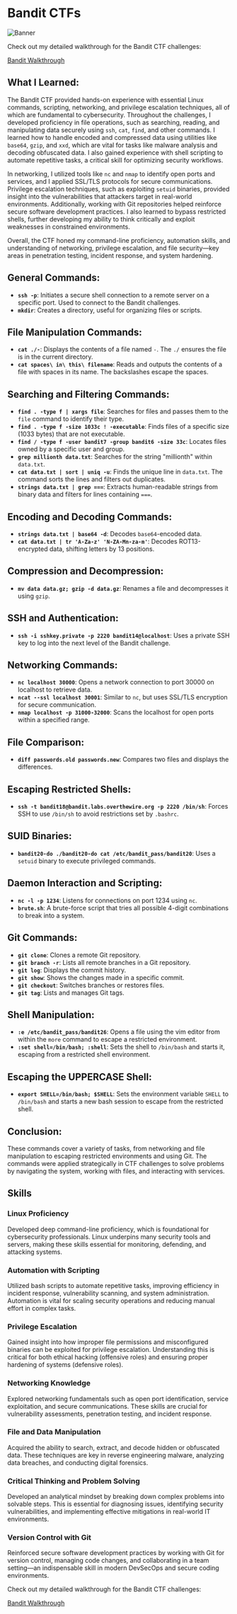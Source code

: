 # Bandit CTFs

![Banner](./images/CTF_BANNER.jpg)

Check out my detailed walkthrough for the Bandit CTF challenges:

[Bandit Walkthrough](./Bandit%20Walkthrough.md)

## What I Learned:
The Bandit CTF provided hands-on experience with essential Linux commands, scripting, networking, and privilege escalation techniques, all of which are fundamental to cybersecurity. Throughout the challenges, I developed proficiency in file operations, such as searching, reading, and manipulating data securely using `ssh`, `cat`, `find`, and other commands. I learned how to handle encoded and compressed data using utilities like `base64`, `gzip`, and `xxd`, which are vital for tasks like malware analysis and decoding obfuscated data. I also gained experience with shell scripting to automate repetitive tasks, a critical skill for optimizing security workflows.

In networking, I utilized tools like `nc` and `nmap` to identify open ports and services, and I applied SSL/TLS protocols for secure communications. Privilege escalation techniques, such as exploiting `setuid` binaries, provided insight into the vulnerabilities that attackers target in real-world environments. Additionally, working with Git repositories helped reinforce secure software development practices. I also learned to bypass restricted shells, further developing my ability to think critically and exploit weaknesses in constrained environments.

Overall, the CTF honed my command-line proficiency, automation skills, and understanding of networking, privilege escalation, and file security—key areas in penetration testing, incident response, and system hardening.

## General Commands:
- **`ssh -p`**: Initiates a secure shell connection to a remote server on a specific port. Used to connect to the Bandit challenges.
- **`mkdir`**: Creates a directory, useful for organizing files or scripts.

## File Manipulation Commands:
- **`cat ./-`**: Displays the contents of a file named `-`. The `./` ensures the file is in the current directory.
- **`cat spaces\ in\ this\ filename`**: Reads and outputs the contents of a file with spaces in its name. The backslashes escape the spaces.

## Searching and Filtering Commands:
- **`find . -type f | xargs file`**: Searches for files and passes them to the `file` command to identify their type.
- **`find . -type f -size 1033c ! -executable`**: Finds files of a specific size (1033 bytes) that are not executable.
- **`find / -type f -user bandit7 -group bandit6 -size 33c`**: Locates files owned by a specific user and group.
- **`grep millionth data.txt`**: Searches for the string "millionth" within `data.txt`.
- **`cat data.txt | sort | uniq -u`**: Finds the unique line in `data.txt`. The command sorts the lines and filters out duplicates.
- **`strings data.txt | grep ===`**: Extracts human-readable strings from binary data and filters for lines containing `===`.

## Encoding and Decoding Commands:
- **`strings data.txt | base64 -d`**: Decodes `base64`-encoded data.
- **`cat data.txt | tr 'A-Za-z' 'N-ZA-Mn-za-m'`**: Decodes ROT13-encrypted data, shifting letters by 13 positions.

## Compression and Decompression:
- **`mv data data.gz; gzip -d data.gz`**: Renames a file and decompresses it using `gzip`.

## SSH and Authentication:
- **`ssh -i sshkey.private -p 2220 bandit14@localhost`**: Uses a private SSH key to log into the next level of the Bandit challenge.

## Networking Commands:
- **`nc localhost 30000`**: Opens a network connection to port 30000 on localhost to retrieve data.
- **`ncat --ssl localhost 30001`**: Similar to `nc`, but uses SSL/TLS encryption for secure communication.
- **`nmap localhost -p 31000-32000`**: Scans the localhost for open ports within a specified range.

## File Comparison:
- **`diff passwords.old passwords.new`**: Compares two files and displays the differences.

## Escaping Restricted Shells:
- **`ssh -t bandit18@bandit.labs.overthewire.org -p 2220 /bin/sh`**: Forces SSH to use `/bin/sh` to avoid restrictions set by `.bashrc`.

## SUID Binaries:
- **`bandit20-do ./bandit20-do cat /etc/bandit_pass/bandit20`**: Uses a `setuid` binary to execute privileged commands.

## Daemon Interaction and Scripting:
- **`nc -l -p 1234`**: Listens for connections on port 1234 using `nc`.
- **`brute.sh`**: A brute-force script that tries all possible 4-digit combinations to break into a system.

## Git Commands:
- **`git clone`**: Clones a remote Git repository.
- **`git branch -r`**: Lists all remote branches in a Git repository.
- **`git log`**: Displays the commit history.
- **`git show`**: Shows the changes made in a specific commit.
- **`git checkout`**: Switches branches or restores files.
- **`git tag`**: Lists and manages Git tags.

## Shell Manipulation:
- **`:e /etc/bandit_pass/bandit26`**: Opens a file using the vim editor from within the `more` command to escape a restricted environment.
- **`:set shell=/bin/bash; :shell`**: Sets the shell to `/bin/bash` and starts it, escaping from a restricted shell environment.

## Escaping the UPPERCASE Shell:
- **`export SHELL=/bin/bash; $SHELL`**: Sets the environment variable `SHELL` to `/bin/bash` and starts a new bash session to escape from the restricted shell.

## Conclusion:
These commands cover a variety of tasks, from networking and file manipulation to escaping restricted environments and using Git. The commands were applied strategically in CTF challenges to solve problems by navigating the system, working with files, and interacting with services.


## Skills

### Linux Proficiency
Developed deep command-line proficiency, which is foundational for cybersecurity professionals. Linux underpins many security tools and servers, making these skills essential for monitoring, defending, and attacking systems.

### Automation with Scripting
Utilized bash scripts to automate repetitive tasks, improving efficiency in incident response, vulnerability scanning, and system administration. Automation is vital for scaling security operations and reducing manual effort in complex tasks.

### Privilege Escalation
Gained insight into how improper file permissions and misconfigured binaries can be exploited for privilege escalation. Understanding this is critical for both ethical hacking (offensive roles) and ensuring proper hardening of systems (defensive roles).

### Networking Knowledge
Explored networking fundamentals such as open port identification, service exploitation, and secure communications. These skills are crucial for vulnerability assessments, penetration testing, and incident response.

### File and Data Manipulation
Acquired the ability to search, extract, and decode hidden or obfuscated data. These techniques are key in reverse engineering malware, analyzing data breaches, and conducting digital forensics.

### Critical Thinking and Problem Solving
Developed an analytical mindset by breaking down complex problems into solvable steps. This is essential for diagnosing issues, identifying security vulnerabilities, and implementing effective mitigations in real-world IT environments.

### Version Control with Git
Reinforced secure software development practices by working with Git for version control, managing code changes, and collaborating in a team setting—an indispensable skill in modern DevSecOps and secure coding environments.

Check out my detailed walkthrough for the Bandit CTF challenges:

[Bandit Walkthrough](./Bandit%20Walkthrough.md)